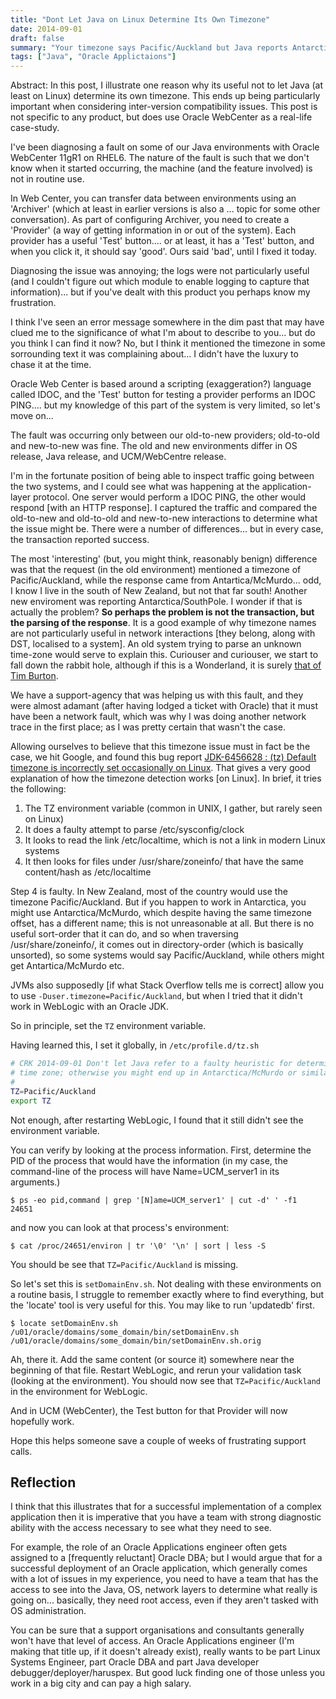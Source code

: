```yaml
---
title: "Dont Let Java on Linux Determine Its Own Timezone"
date: 2014-09-01
draft: false
summary: "Your timezone says Pacific/Auckland but Java reports Antarctica/SouthPole; what gives?"
tags: ["Java", "Oracle Applictaions"]
---
```


Abstract: In this post, I illustrate one reason why its useful not to let Java (at least on Linux) determine its own timezone. This ends up being particularly important when considering inter-version compatibility issues. This post is not specific to any product, but does use Oracle WebCenter as a real-life case-study.

I've been diagnosing a fault on some of our Java environments with Oracle WebCenter 11gR1 on RHEL6. The nature of the fault is such that we don't know when it started occurring, the machine (and the feature involved) is not in routine use.

In Web Center, you can transfer data between environments using an 'Archiver' (which at least in earlier versions is also a ... topic for some other conversation). As part of configuring Archiver, you need to create a 'Provider' (a way of getting information in or out of the system). Each provider has a useful 'Test' button.... or at least, it has a 'Test' button, and when you click it, it should say 'good'. Ours said 'bad', until I fixed it today.

Diagnosing the issue was annoying; the logs were not particularly useful (and I couldn't figure out which module to enable logging to capture that information)... but if you've dealt with this product you perhaps know my frustration.

I think I've seen an error message somewhere in the dim past that may have clued me to the significance of what I'm about to describe to you... but do you think I can find it now? No, but I think it mentioned the timezone in some sorrounding text it was complaining about... I didn't have the luxury to chase it at the time.

Oracle Web Center is based around a scripting (exaggeration?) language called IDOC, and the 'Test' button for testing a provider performs an IDOC PING.... but my knowledge of this part of the system is very limited, so let's move on...

The fault was occurring only between our old-to-new providers; old-to-old and new-to-new was fine. The old and new environments differ in OS release, Java release, and UCM/WebCentre release.

I'm in the fortunate position of being able to inspect traffic going between the two systems, and I could see what was happening at the application-layer protocol. One server would perform a IDOC PING, the other would respond [with an HTTP response]. I captured the traffic and compared the old-to-new and old-to-old and new-to-new interactions to determine what the issue might be. There were a number of differences... but in every case, the transaction reported success.

The most 'interesting' (but, you might think, reasonably benign) difference was that the request (in the old environment) mentioned a timezone of Pacific/Auckland, while the response came from Antartica/McMurdo... odd, I know I live in the south of New Zealand, but not that far south! Another new enviroment was reporting Antarctica/SouthPole. I wonder if that is actually the problem? **So perhaps the problem is not the transaction, but the parsing of the response**. It is a good example of why timezone names are not particularly useful in network interactions [they belong, along with DST, localised to a system]. An old system trying to parse an unknown time-zone would serve to explain this. Curiouser and curiouser, we start to fall down the rabbit hole, although if this is a Wonderland, it is surely [that of Tim Burton](http://en.wikipedia.org/wiki/Alice_in_Wonderland_%282010_film%29).

We have a support-agency that was helping us with this fault, and they were almost adamant (after having lodged a ticket with Oracle) that it must have been a network fault, which was why I was doing another network trace in the first place; as I was pretty certain that wasn't the case.

Allowing ourselves to believe that this timezone issue must in fact be the case, we hit Google, and found this bug report [JDK-6456628 : (tz) Default timezone is incorrectly set occasionally on Linux](https://www.blogger.com/blog/post/edit/3273223626601426546/7272465944165779884#). That gives a very good explanation of how the timezone detection works [on Linux]. In brief, it tries the following:

1. The TZ environment variable (common in UNIX, I gather, but rarely seen on Linux) 
1. It does a faulty attempt to parse /etc/sysconfig/clock 
1. It looks to read the link /etc/localtime, which is not a link in modern Linux systems 
1. It then looks for files under /usr/share/zoneinfo/ that have the same content/hash as /etc/localtime

Step 4 is faulty. In New Zealand, most of the country would use the timezone Pacific/Auckland. But if you happen to work in Antarctica, you might use Antarctica/McMurdo, which despite having the same timezone offset, has a different name; this is not unreasonable at all. But there is no useful sort-order that it can do, and so when traversing /usr/share/zoneinfo/, it comes out in directory-order (which is basically unsorted), so some systems would say Pacific/Auckland, while others might get Antartica/McMurdo etc.

JVMs also supposedly [if what Stack Overflow tells me is correct] allow you to use `-Duser.timezone=Pacific/Auckland`, but when I tried that it didn't work in WebLogic with an Oracle JDK.

So in principle, set the `TZ` environment variable.

Having learned this, I set it globally, in `/etc/profile.d/tz.sh`

```bash
# CRK 2014-09-01 Don't let Java refer to a faulty heuristic for determining
# time zone; otherwise you might end up in Antarctica/McMurdo or similar.
#
TZ=Pacific/Auckland
export TZ
```

Not enough, after restarting WebLogic, I found that it still didn't see the environment variable.

You can verify by looking at the process information. First, determine the PID of the process that would have the information (in my case, the command-line of the process will have Name=UCM_server1 in its arguments.)

```bashsession
$ ps -eo pid,command | grep '[N]ame=UCM_server1' | cut -d' ' -f1
24651
```

and now you can look at that process's environment:

```bashsession
$ cat /proc/24651/environ | tr '\0' '\n' | sort | less -S
```

You should be see that `TZ=Pacific/Auckland` is missing.

So let's set this is `setDomainEnv.sh`. Not dealing with these environments on a routine basis, I struggle to remember exactly where to find everything, but the 'locate' tool is very useful for this. You may like to run 'updatedb' first.

```bashsession
$ locate setDomainEnv.sh
/u01/oracle/domains/some_domain/bin/setDomainEnv.sh
/u01/oracle/domains/some_domain/bin/setDomainEnv.sh.orig
```

Ah, there it. Add the same content (or source it) somewhere near the beginning of that file. Restart WebLogic, and rerun your validation task (looking at the environment). You should now see that `TZ=Pacific/Auckland` in the environment for WebLogic.

And in UCM (WebCenter), the Test button for that Provider will now hopefully work.

Hope this helps someone save a couple of weeks of frustrating support calls.

## Reflection

I think that this illustrates that for a successful implementation of a complex application then it is imperative that you have a team with strong diagnostic ability with the access necessary to see what they need to see.

For example, the role of an Oracle Applications engineer often gets assigned to a [frequently reluctant] Oracle DBA; but I would argue that for a successful deployment of an Oracle application, which generally comes with a lot of issues in my experience, you need to have a team that has the access to see into the Java, OS, network layers to determine what really is going on... basically, they need root access, even if they aren't tasked with OS administration.

You can be sure that a support organisations and consultants generally won't have that level of access. An Oracle Applications engineer (I'm making that title up, if it doesn't already exist), really wants to be part Linux Systems Engineer, part Oracle DBA and part Java developer debugger/deployer/haruspex. But good luck finding one of those unless you work in a big city and can pay a high salary.
